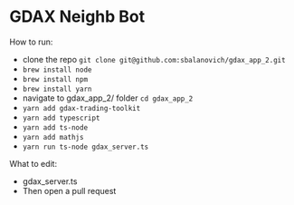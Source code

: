 # GDAX Neighb Bot

How to run:
- clone the repo `git clone git@github.com:sbalanovich/gdax_app_2.git`
- `brew install node`
- `brew install npm`
- `brew install yarn`
- navigate to gdax_app_2/ folder `cd gdax_app_2`
- `yarn add gdax-trading-toolkit`
- `yarn add typescript`
- `yarn add ts-node`
- `yarn add mathjs`
- `yarn run ts-node gdax_server.ts`

What to edit:
- gdax_server.ts
- Then open a pull request
